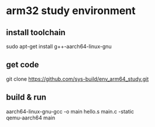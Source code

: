 # arm32 study environment

## install toolchain  
sudo apt-get install g++-aarch64-linux-gnu  

## get code  
git clone https://github.com/sys-build/env_arm64_study.git  

## build & run  
aarch64-linux-gnu-gcc -o main hello.s main.c -static  
qemu-aarch64 main  
